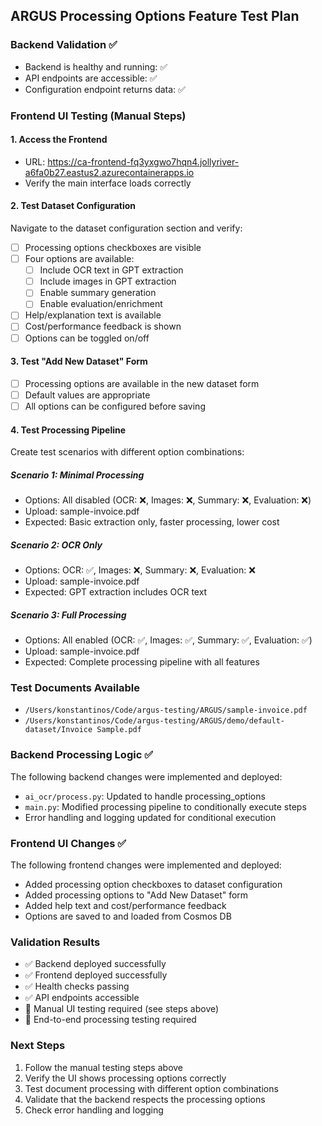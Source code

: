 ## ARGUS Processing Options Feature Test Plan

### Backend Validation ✅
- Backend is healthy and running: ✅
- API endpoints are accessible: ✅
- Configuration endpoint returns data: ✅

### Frontend UI Testing (Manual Steps)

#### 1. Access the Frontend
- URL: https://ca-frontend-fq3yxgwo7hqn4.jollyriver-a6fa0b27.eastus2.azurecontainerapps.io
- Verify the main interface loads correctly

#### 2. Test Dataset Configuration
Navigate to the dataset configuration section and verify:
- [ ] Processing options checkboxes are visible
- [ ] Four options are available:
  - [ ] Include OCR text in GPT extraction
  - [ ] Include images in GPT extraction  
  - [ ] Enable summary generation
  - [ ] Enable evaluation/enrichment
- [ ] Help/explanation text is available
- [ ] Cost/performance feedback is shown
- [ ] Options can be toggled on/off

#### 3. Test "Add New Dataset" Form
- [ ] Processing options are available in the new dataset form
- [ ] Default values are appropriate
- [ ] All options can be configured before saving

#### 4. Test Processing Pipeline
Create test scenarios with different option combinations:

##### Scenario 1: Minimal Processing
- Options: All disabled (OCR: ❌, Images: ❌, Summary: ❌, Evaluation: ❌)
- Upload: sample-invoice.pdf
- Expected: Basic extraction only, faster processing, lower cost

##### Scenario 2: OCR Only
- Options: OCR: ✅, Images: ❌, Summary: ❌, Evaluation: ❌
- Upload: sample-invoice.pdf
- Expected: GPT extraction includes OCR text

##### Scenario 3: Full Processing
- Options: All enabled (OCR: ✅, Images: ✅, Summary: ✅, Evaluation: ✅)
- Upload: sample-invoice.pdf
- Expected: Complete processing pipeline with all features

### Test Documents Available
- `/Users/konstantinos/Code/argus-testing/ARGUS/sample-invoice.pdf`
- `/Users/konstantinos/Code/argus-testing/ARGUS/demo/default-dataset/Invoice Sample.pdf`

### Backend Processing Logic ✅
The following backend changes were implemented and deployed:
- `ai_ocr/process.py`: Updated to handle processing_options
- `main.py`: Modified processing pipeline to conditionally execute steps
- Error handling and logging updated for conditional execution

### Frontend UI Changes ✅
The following frontend changes were implemented and deployed:
- Added processing option checkboxes to dataset configuration
- Added processing options to "Add New Dataset" form
- Added help text and cost/performance feedback
- Options are saved to and loaded from Cosmos DB

### Validation Results
- ✅ Backend deployed successfully
- ✅ Frontend deployed successfully
- ✅ Health checks passing
- ✅ API endpoints accessible
- 🔄 Manual UI testing required (see steps above)
- 🔄 End-to-end processing testing required

### Next Steps
1. Follow the manual testing steps above
2. Verify the UI shows processing options correctly
3. Test document processing with different option combinations
4. Validate that the backend respects the processing options
5. Check error handling and logging
